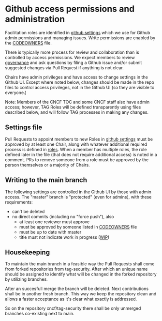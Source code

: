 # Github access permissions and administration

Facilitation roles are identified in [github settings](/.github/settings.yml)
which we use for Github admin permissions and managing issues.  Write
permissions are enabled by the [CODEOWNERS](/CODEOWNERS) file.

There is typically more process for review and collaboration than is controlled
by access permissions. We expect members to review [governance](/governance)
and ask questions by filing a Github issue and/or submit suggested changes via
Pull Request if anything is not clear.

Chairs have admin privileges and have access to change settings in the Github
UI.  Except where noted below, changes should be made in the repo files to
control access privileges, not in the Github UI (so they are visible to
everyone.)

Note: Members of the CNCF TOC and some CNCF staff also have admin access;
however, TAG Roles will be defined transparently using files described below,
and will follow TAG processes in making any changes.

## Settings file
Pull Requests to appoint members to new Roles in
[github settings](/.github/settings.yml) must be approved by at least one
Chair, along with whatever additional required process is defined in
[roles](roles.md). When a member has multiple roles, the role defined later
in the file (that does not require additional access) is noted in a comment.
PRs to remove someone from a role must be approved by the person themselves or a
majority of Chairs.

## Writing to the main branch
The following settings are controlled in the Github UI by those with admin
access.
The "master" branch is "protected" (even for admins), with these requirements:
- can't be deleted
- no direct commits (including no "force push"), also
  - at least one reviewer must approve
  - must be approved by someone listed in [CODEOWNERS](/CODEOWNERS) file
  - must be up to date with master
  - title must not indicate work in progress ([WIP](https://github.com/apps/wip))

## Housekeeping
To maintain the main branch in a feasible way the Pull Requests shall come from forked repositories from tag-security. After which an unique name should be assigned to identify what will be changed in the forked repository by utilizing branches. 

After an succesfull merge the branch will be deleted.
Next contributions shall be in another fresh branch. 
This way we keep the repository clean and allows a faster acceptance as it's clear what exactly is addressed.

So on the repository cncf/tag-security there shall be only unmerged branches co-existing next to main.
